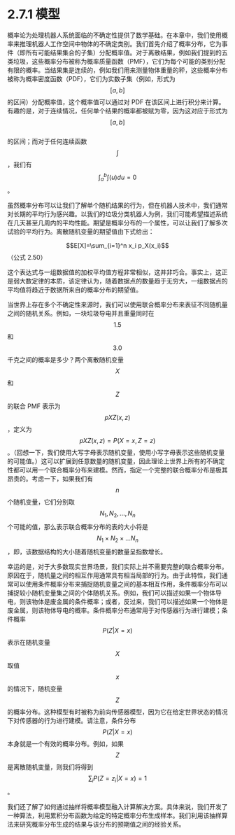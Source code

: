 # 2.7.1 模型

概率论为处理​​机器人系统面临的不确定性提供了数学基础。在本章中，我们使用概率来推理机器人工作空间中物体的不确定类别。我们首先介绍了概率分布，它为事件（即所有可能结果集合的子集）分配概率值。对于离散结果，例如我们提到的五类垃圾，这些概率分布被称为概率质量函数（PMF），它们为每个可能的类别分配有限的概率。当结果集是连续的，例如我们用来测量物体重量的秤，这些概率分布被称为概率密度函数（PDF），它们为实数子集（例如，形式为$$[a,b]$$的区间）分配概率值，这个概率值可以通过对 PDF 在该区间上进行积分来计算。有趣的是，对于连续情况，任何单个结果的概率都被赋为零，因为这对应于形式为$$[a,b]$$\
的区间；而对于任何连续函数$$\int$$，我们有$$\int_a^b \int(u)du=0$$。

虽然概率分布可以让我们了解单个随机结果的行为，但在机器人技术中，我们通常对长期的平均行为感兴趣。以我们的垃圾分类机器人为例，我们可能希望描述系统在几天甚至几周内的平均性能。期望是概率分布的一个属性，可以让我们了解多次试验的平均行为。离散随机变量的期望值由下式给出：

$$E[X]=\sum_{i=1}^n x_i p_X(x_i)$$ （公式 2.50）

这个表达式与一组数据值的加权平均值方程非常相似，这并非巧合。事实上，这正是弱大数定律的本质，该定律认为，随着数据点的数量趋于无穷大，一组数据点的平均值将趋近于数据所来自的概率分布的期望值。

当世界上存在多个不确定性来源时，我们可以使用联合概率分布来表征不同随机量之间的随机关系。例如，一块垃圾导电并且重量同时在$$1.5$$和$$3.0$$千克之间的概率是多少？两个离散随机变量$$X$$和$$Z$$的联合 PMF 表示为$$pXZ(x,z)$$，定义为$$pXZ(x,z)=P(X=x,Z=z)$$。（回想一下，我们使用大写字母表示随机变量，使用小写字母表示这些随机变量的可能值。）这可以扩展到任意数量的随机变量，因此理论上世界上所有的不确定性都可以用一个联合概率分布来建模。然而，指定一个完整的联合概率分布是极其昂贵的。考虑一下，如果我们有$$n$$个随机变量，它们分别取$$N_1,N_2,...,N_n$$个可能的值，那么表示联合概率分布的表的大小将是$$N_1 \times N_2 \times ... N_n$$，即，该数据结构的大小随着随机变量的数量呈指数增长。

幸运的是，对于大多数现实世界场景，我们实际上并不需要完整的联合概率分布。原因在于，随机量之间的相互作用通常具有相当局部的行为。由于此特性，我们通常可以使用条件概率分布来捕捉随机变量之间的基本相互作用，条件概率分布可以捕捉较小随机变量集之间的个体随机关系。例如，我们可以描述如果一个物体导电，则该物体是废金属的条件概率；或者，反过来，我们可以描述如果一个物体是废金属，则该物体导电的概率。条件概率分布通常用于对传感器行为进行建模；条件概率$$P(Z|X=x)$$表示在随机变量$$X$$取值$$x$$的情况下，随机变量$$Z$$的概率分布。这种模型有时被称为前向传感器模型，因为它在给定世界状态的情况下对传感器的行为进行建模。请注意，条件分布$$P(Z|X=x)$$本身就是一个有效的概率分布。例如，如果$$Z$$是离散随机变量，则我们将得到$$\sum_i P(Z=z_i|X=x)=1$$。

我们还了解了如何通过抽样将概率模型融入计算解决方案。具体来说，我们开发了一种算法，利用累积分布函数为给定的特定概率分布生成样本。我们利用该抽样算法来研究概率分布生成的结果与该分布的预期值之间的经验关系。
